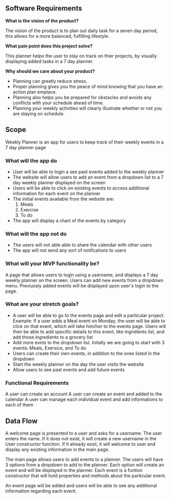 ## **Software Requirements**

**What is the vision of the product?**

The vision of the product is to plan out daily task for a seven day period, this allows for a more balanced, fulfilling lifestyle.

**What pain point does this project solve?** 

This planner helps the user to stay on track on thier projects, by visually displaying added tasks in a 7 day planner.

**Why should we care about your product?**

- Planning can greatly reduce stress.
- Proper planning gives you the peace of mind knowing that you have an action plan emplace.
- Planning also helps you be prepared for obstacles and avoids any conflicts with your schedule ahead of time.
- Planning your weekly activities will clearly illustrate whether or not you are staying on schedule.


## **Scope** 
Weekly Planner is an app for users to keep track of their weekly events in a 7 day planner page

### What will the app do

- User will be able to login a see past events added to the weekly planner
- The website will allow users to add an event from a dropdown list to a 7 day weekly planner displayed on the screen
- Users will be able to click on existing events to access additional information for each event on the planner 
- The initial events available from the website are: 
  1. Meals 
  2. Exercise
  3. To do
- The app will display a chart of the events by category
 
### What will the app not do

- The users will not able able to share the calendar with other users
- The app will not send any sort of notifcations to users


### What will your MVP functionality be?

A page that allows users to login using a username, and displays a 7 day weekly planner on the screen. Users can add new events from a dropdown menu. Previuosly added events will be displayed upon user's login to the page. 

### What are your stretch goals?

- A user will be able to go to the events page and edit a particular project. 
Example: If a user adds a Meal event on Monday, the user will be able to click on that event, which will take him/her to the events page. Users will then be able to add specific details to this event, like ingridients list, and add those ingredients to a grocery list
- Add more evnts to the dropdown list. Initally we are going to start with 3 events: Meals, Exersice, and To do
- Users can create their own events, in addition to the ones listed in the dropdown
- Start the weekly planner on the day the user visits the website 
- Allow users to see past events and add future events


### Functional Requirements

A user can create an account
A user can create an event and added to the calendar
A user can manage each individual event and add informations to each of them


## Data Flow

A welcome page is presented to a user and asks for a username. The user enters the name. If it does not exist, it will create a new username in the User constructor function. If it already exist, it will welcome to user and display any existing information in the main page. 

The main page allows users to add events to a planner. The users will have 3 options from a dropdown to add to the planner. Each option will create an event and will be displayed in the planner. Each event is a funtion constructor that will hold properties and methods about the particular event. 

An event page will be added and users will be able to see any additional information regarding each event. 